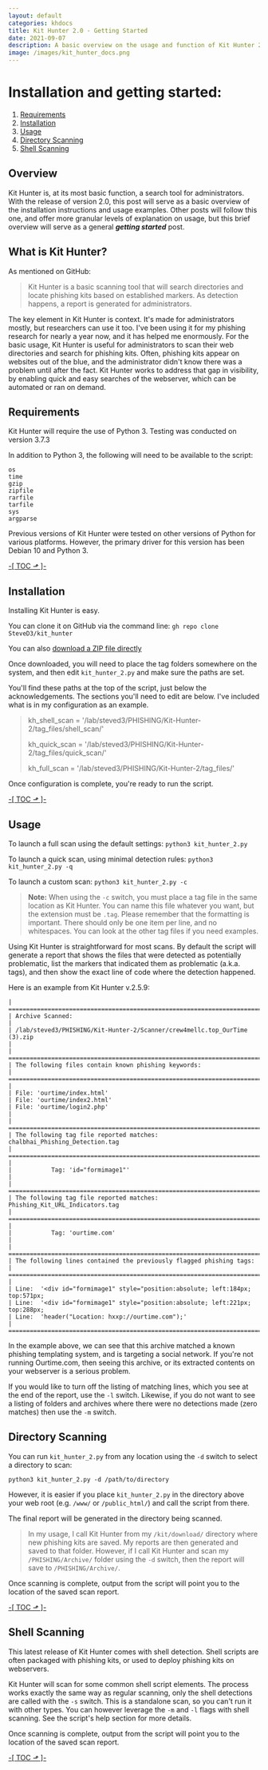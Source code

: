 ```yaml
---
layout: default
categories: khdocs
title: Kit Hunter 2.0 - Getting Started
date: 2021-09-07
description: A basic overview on the usage and function of Kit Hunter 2.0
image: /images/kit_hunter_docs.png
---
```

# Installation and getting started:
1. [Requirements](#requirements)
2. [Installation](#install)
3. [Usage](#usage)
4. [Directory Scanning](#directory)
5. [Shell Scanning](#shell)

## Overview
Kit Hunter is, at its most basic function, a search tool for administrators. With the release of version 2.0, this post will serve as a basic overview of the installation instructions and usage examples. Other posts will follow this one, and offer more granular levels of explanation on usage, but this brief overview will serve as a general **_getting started_** post.

## What is Kit Hunter?

As mentioned on GitHub:
>Kit Hunter is a basic scanning tool that will search directories and locate phishing kits based on established markers. As detection happens, a report is generated for administrators.

The key element in Kit Hunter is context. It's made for administrators mostly, but researchers can use it too. I've been using it for my phishing research for nearly a year now, and it has helped me enormously. For the basic usage, Kit Hunter is useful for administrators to scan their web directories and search for phishing kits. Often, phishing kits appear on websites out of the blue, and the administrator didn't know there was a problem until after the fact. Kit Hunter works to address that gap in visibility, by enabling quick and easy searches of the webserver, which can be automated or ran on demand.

## Requirements <a name="requirements"></a>
Kit Hunter will require the use of Python 3. Testing was conducted on version 3.7.3

In addition to Python 3, the following will need to be available to the script:
```
os
time
gzip
zipfile
rarfile
tarfile
sys
argparse
```
Previous versions of Kit Hunter were tested on other versions of Python for various platforms. However, the primary driver for this version has been Debian 10 and Python 3.

<a class="top" href="#top"> -[ TOC &#x2B0F; ]- </a>

## Installation <a name="install"></a>
Installing Kit Hunter is easy.

You can clone it on GitHub via the command line: `gh repo clone SteveD3/kit_hunter`

You can also [download a ZIP file directly](https://github.com/SteveD3/kit_hunter/archive/refs/heads/master.zip)

Once downloaded, you will need to place the tag folders somewhere on the system, and then edit `kit_hunter_2.py` and make sure the paths are set.

You'll find these paths at the top of the script, just below the acknowledgements. The sections you'll need to edit are below. I've included what is in my configuration as an example.

>kh_shell_scan = '/lab/steved3/PHISHING/Kit-Hunter-2/tag_files/shell_scan/'
>
>kh_quick_scan = '/lab/steved3/PHISHING/Kit-Hunter-2/tag_files/quick_scan/'
>
>kh_full_scan = '/lab/steved3/PHISHING/Kit-Hunter-2/tag_files/'

Once configuration is complete, you're ready to run the script.

<a class="top" href="#top"> -[ TOC &#x2B0F; ]- </a>

## Usage <a name="usage"></a>

To launch a full scan using the default settings:
`python3 kit_hunter_2.py`

To launch a quick scan, using minimal detection rules:
`python3 kit_hunter_2.py -q`

To launch a custom scan:
`python3 kit_hunter_2.py -c`

>**Note:** When using the `-c` switch, you must place a tag file in the same location as Kit Hunter. You can name this file whatever you want, but the extension must be `.tag`. Please remember that the formatting is important. There should only be one item per line, and no whitespaces. You can look at the other tag files if you need examples.

Using Kit Hunter is straightforward for most scans. By default the script will generate a report that shows the files that were detected as potentially problematic, list the markers that indicated them as problematic (a.k.a. tags), and then show the exact line of code where the detection happened.

Here is an example from Kit Hunter v.2.5.9:

```
| ==============================================================================
| Archive Scanned:
|
| /lab/steved3/PHISHING/Kit-Hunter-2/Scanner/crew4mellc.top_OurTime (3).zip
|
| ==============================================================================
| The following files contain known phishing keywords:
| ==============================================================================
|
| File: 'ourtime/index.html'
| File: 'ourtime/index2.html'
| File: 'ourtime/login2.php'
|
| ==============================================================================
| The following tag file reported matches: chalbhai_Phishing_Detection.tag
| ==============================================================================
|
|           Tag: 'id="formimage1"'
|
| ==============================================================================
| The following tag file reported matches: Phishing_Kit_URL_Indicators.tag
| ==============================================================================
|
|           Tag: 'ourtime.com'
|
| ==============================================================================
| The following lines contained the previously flagged phishing tags:
| ==============================================================================
|
| Line:  '<div id="formimage1" style="position:absolute; left:184px; top:571px;
| Line:  '<div id="formimage1" style="position:absolute; left:221px; top:288px;
| Line:  'header("Location: hxxp://ourtime.com");'
| ==============================================================================
```

In the example above, we can see that this archive matched a known phishing templating system, and is targeting a social network. If you're not running Ourtime.com, then seeing this archive, or its extracted contents on your webserver is a serious problem.

If you would like to turn off the listing of matching lines, which you see at the end of the report, use the `-l` switch. Likewise, if you do not want to see a listing of folders and archives where there were no detections made (zero matches) then use the `-m` switch.

## Directory Scanning <a name="directory"></a>

You can run `kit_hunter_2.py` from any location using the `-d` switch to select a directory to scan:

`python3 kit_hunter_2.py -d /path/to/directory`

However, it is easier if you place `kit_hunter_2.py` in the directory above your web root (e.g. `/www/` or `/public_html/`) and call the script from there.

The final report will be generated in the directory being scanned.

>In my usage, I call Kit Hunter from my `/kit/download/` directory where new phishing kits are saved. My reports are then generated and saved to that folder. However, if I call Kit Hunter and scan my `/PHISHING/Archive/` folder using the `-d` switch, then the report will save to `/PHISHING/Archive/`.

Once scanning is complete, output from the script will point you to the location of the saved scan report.

<a class="top" href="#top"> -[ TOC &#x2B0F; ]- </a>

## Shell Scanning <a name="shell"></a>
This latest release of Kit Hunter comes with shell detection. Shell scripts are often packaged with phishing kits, or used to deploy phishing kits on webservers.

Kit Hunter will scan for some common shell script elements. The process works exactly the same way as regular scanning, only the shell detections are called with the `-s` switch. This is a standalone scan, so you can't run it with other types. You can however leverage the `-m` and `-l` flags with shell scanning. See the script's help section for more details.

Once scanning is complete, output from the script will point you to the location of the saved scan report.

<a class="top" href="#top"> -[ TOC &#x2B0F; ]- </a>
